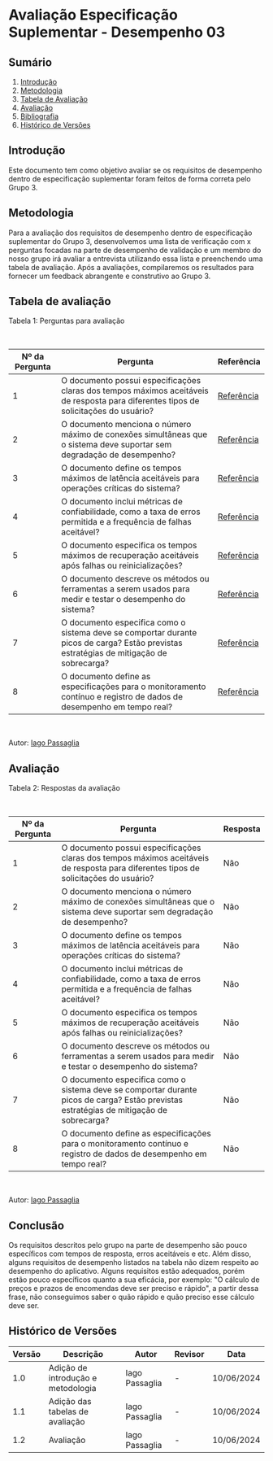 # Avaliação Especificação Suplementar - Desempenho 03

## Sumário
1. [Introdução](#introdução)
2. [Metodologia](#metodologia)
3. [Tabela de Avaliação](#tabela-de-avaliação)
4. [Avaliação](#avaliação)
5. [Bibliografia](#bibliografia)
6. [Histórico de Versões](#histórico-de-versões)

## Introdução

Este documento tem como objetivo avaliar se os requisitos de desempenho dentro de especificação suplementar foram feitos de forma correta pelo Grupo 3. 

## Metodologia

Para a avaliação dos requisitos de desempenho dentro de especificação suplementar do Grupo 3, desenvolvemos uma lista de verificação com x perguntas focadas na parte de desempenho  de validação e um membro do nosso grupo irá avaliar a entrevista utilizando essa lista e preenchendo uma tabela de avaliação. Após a avaliações, compilaremos os resultados para fornecer um feedback abrangente e construtivo ao Grupo 3.

## Tabela de avaliação

Tabela 1: Perguntas para avaliação

<br>

| Nº da Pergunta |                                                               Pergunta                                                               | Referência |
|----------------|--------------------------------------------------------------------------------------------------------------------------------------|-------------------------------|
| 1              | O documento possui especificações claras dos tempos máximos aceitáveis de resposta para diferentes tipos de solicitações do usuário? | [Referência](https://www.google.com/url?sa=t&rct=j&q=&esrc=s&source=web&cd=&ved=2ahUKEwjo7e2Oh9KGAxWcmZUCHSICB4gQFnoECBAQAQ&url=https%3A%2F%2Fpdp.mctic.gov.br%2FMCTI-PDP%2Fguidances%2Fexamples%2Fresources%2FSiglaProjeto_EspecificacaoSuplementar.docx&usg=AOvVaw2wnS4aM5dnm6xkrde-iuok&opi=89978449) |
| 2              | O documento menciona o número máximo de conexões simultâneas que o sistema deve suportar sem degradação de desempenho? | [Referência](https://www.google.com/url?sa=t&rct=j&q=&esrc=s&source=web&cd=&ved=2ahUKEwjo7e2Oh9KGAxWcmZUCHSICB4gQFnoECBAQAQ&url=https%3A%2F%2Fpdp.mctic.gov.br%2FMCTI-PDP%2Fguidances%2Fexamples%2Fresources%2FSiglaProjeto_EspecificacaoSuplementar.docx&usg=AOvVaw2wnS4aM5dnm6xkrde-iuok&opi=89978449) |
| 3              | O documento define os tempos máximos de latência aceitáveis para operações críticas do sistema? | [Referência](https://www.google.com/url?sa=t&rct=j&q=&esrc=s&source=web&cd=&ved=2ahUKEwjo7e2Oh9KGAxWcmZUCHSICB4gQFnoECBAQAQ&url=https%3A%2F%2Fpdp.mctic.gov.br%2FMCTI-PDP%2Fguidances%2Fexamples%2Fresources%2FSiglaProjeto_EspecificacaoSuplementar.docx&usg=AOvVaw2wnS4aM5dnm6xkrde-iuok&opi=89978449) |
| 4              | O documento inclui métricas de confiabilidade, como a taxa de erros permitida e a frequência de falhas aceitável? | [Referência](https://www.google.com/url?sa=t&rct=j&q=&esrc=s&source=web&cd=&ved=2ahUKEwjo7e2Oh9KGAxWcmZUCHSICB4gQFnoECBAQAQ&url=https%3A%2F%2Fpdp.mctic.gov.br%2FMCTI-PDP%2Fguidances%2Fexamples%2Fresources%2FSiglaProjeto_EspecificacaoSuplementar.docx&usg=AOvVaw2wnS4aM5dnm6xkrde-iuok&opi=89978449) |
| 5              | O documento especifica os tempos máximos de recuperação aceitáveis após falhas ou reinicializações? | [Referência](https://www.google.com/url?sa=t&rct=j&q=&esrc=s&source=web&cd=&ved=2ahUKEwjo7e2Oh9KGAxWcmZUCHSICB4gQFnoECBAQAQ&url=https%3A%2F%2Fpdp.mctic.gov.br%2FMCTI-PDP%2Fguidances%2Fexamples%2Fresources%2FSiglaProjeto_EspecificacaoSuplementar.docx&usg=AOvVaw2wnS4aM5dnm6xkrde-iuok&opi=89978449) |
| 6             | O documento descreve os métodos ou ferramentas a serem usados para medir e testar o desempenho do sistema? | [Referência](https://www.google.com/url?sa=t&rct=j&q=&esrc=s&source=web&cd=&ved=2ahUKEwjo7e2Oh9KGAxWcmZUCHSICB4gQFnoECBAQAQ&url=https%3A%2F%2Fpdp.mctic.gov.br%2FMCTI-PDP%2Fguidances%2Fexamples%2Fresources%2FSiglaProjeto_EspecificacaoSuplementar.docx&usg=AOvVaw2wnS4aM5dnm6xkrde-iuok&opi=89978449) |
| 7             | O documento especifica como o sistema deve se comportar durante picos de carga? Estão previstas estratégias de mitigação de sobrecarga? | [Referência](https://www.google.com/url?sa=t&rct=j&q=&esrc=s&source=web&cd=&ved=2ahUKEwjo7e2Oh9KGAxWcmZUCHSICB4gQFnoECBAQAQ&url=https%3A%2F%2Fpdp.mctic.gov.br%2FMCTI-PDP%2Fguidances%2Fexamples%2Fresources%2FSiglaProjeto_EspecificacaoSuplementar.docx&usg=AOvVaw2wnS4aM5dnm6xkrde-iuok&opi=89978449) |
| 8             | O documento define as especificações para o monitoramento contínuo e registro de dados de desempenho em tempo real? | [Referência](https://www.google.com/url?sa=t&rct=j&q=&esrc=s&source=web&cd=&ved=2ahUKEwjo7e2Oh9KGAxWcmZUCHSICB4gQFnoECBAQAQ&url=https%3A%2F%2Fpdp.mctic.gov.br%2FMCTI-PDP%2Fguidances%2Fexamples%2Fresources%2FSiglaProjeto_EspecificacaoSuplementar.docx&usg=AOvVaw2wnS4aM5dnm6xkrde-iuok&opi=89978449) |



<br>

Autor: [Iago Passaglia](https://github.com/paxxaglia)


## Avaliação


Tabela 2: Respostas da avaliação

<br>

| Nº da Pergunta |                                                               Pergunta                                                               | Resposta |
|----------------|--------------------------------------------------------------------------------------------------------------------------------------|-------------------------------|
| 1              | O documento possui especificações claras dos tempos máximos aceitáveis de resposta para diferentes tipos de solicitações do usuário? | Não |
| 2              | O documento menciona o número máximo de conexões simultâneas que o sistema deve suportar sem degradação de desempenho? | Não |
| 3              | O documento define os tempos máximos de latência aceitáveis para operações críticas do sistema? | Não |
| 4              | O documento inclui métricas de confiabilidade, como a taxa de erros permitida e a frequência de falhas aceitável? | Não |
| 5              | O documento especifica os tempos máximos de recuperação aceitáveis após falhas ou reinicializações? | Não |
| 6             | O documento descreve os métodos ou ferramentas a serem usados para medir e testar o desempenho do sistema? | Não |
| 7             | O documento especifica como o sistema deve se comportar durante picos de carga? Estão previstas estratégias de mitigação de sobrecarga? | Não |
| 8             | O documento define as especificações para o monitoramento contínuo e registro de dados de desempenho em tempo real? | Não |


<br>

Autor: [Iago Passaglia](https://github.com/paxxaglia)

## Conclusão

Os requisitos descritos pelo grupo na parte de desempenho são pouco específicos com tempos de resposta, erros aceitáveis e etc. Além disso, alguns requisitos de desempenho listados na tabela não dizem respeito ao desempenho do aplicativo. Alguns requisitos estão adequados, porém estão pouco específicos quanto a sua eficácia, por exemplo: "O cálculo de preços e prazos de encomendas deve ser preciso e rápido", a partir dessa frase, não conseguimos saber o quão rápido e quão preciso esse cálculo deve ser.


## Histórico de Versões

| Versão | Descrição                     | Autor           | Revisor | Data       |
|--------|-------------------------------|-----------------|------------|---------|
| 1.0    | Adição de introdução e metodologia | Iago Passaglia  | -| 10/06/2024 |
| 1.1    | Adição das tabelas de avaliação | Iago Passaglia  | - | 10/06/2024 |
| 1.2    | Avaliação| Iago Passaglia  | - | 10/06/2024 |
